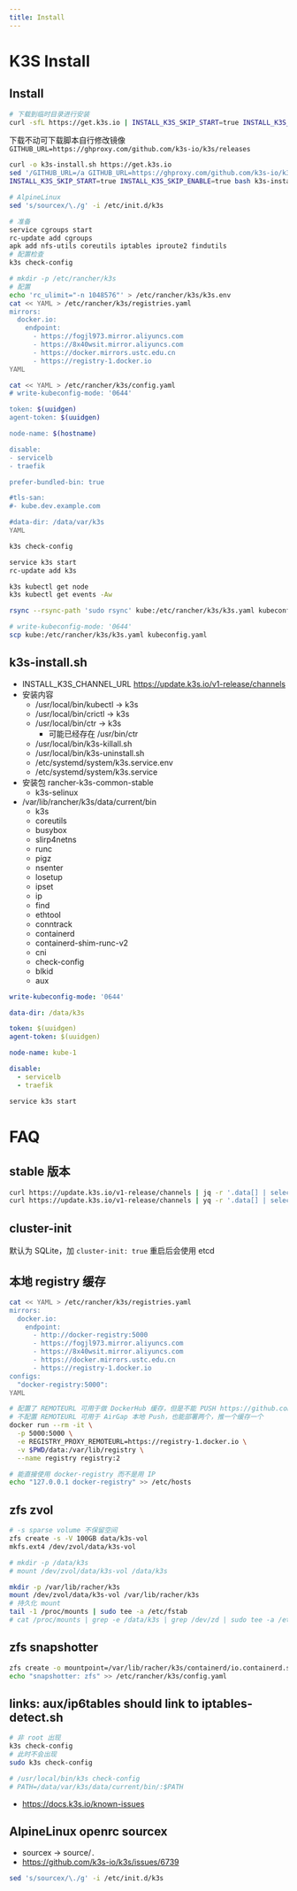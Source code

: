```yaml
---
title: Install
---
```


# K3S Install

## Install

```bash
# 下载到临时目录进行安装
curl -sfL https://get.k3s.io | INSTALL_K3S_SKIP_START=true INSTALL_K3S_SKIP_ENABLE=true sh -
```

下载不动可下载脚本自行修改镜像 `GITHUB_URL=https://ghproxy.com/github.com/k3s-io/k3s/releases`

```bash
curl -o k3s-install.sh https://get.k3s.io
sed '/GITHUB_URL=/a GITHUB_URL=https://ghproxy.com/github.com/k3s-io/k3s/releases' -i k3s-install.sh
INSTALL_K3S_SKIP_START=true INSTALL_K3S_SKIP_ENABLE=true bash k3s-install.sh
```

```bash
# AlpineLinux
sed 's/sourcex/\./g' -i /etc/init.d/k3s

# 准备
service cgroups start
rc-update add cgroups
apk add nfs-utils coreutils iptables iproute2 findutils
# 配置检查
k3s check-config

# mkdir -p /etc/rancher/k3s
# 配置
echo 'rc_ulimit="-n 1048576"' > /etc/rancher/k3s/k3s.env
cat << YAML > /etc/rancher/k3s/registries.yaml
mirrors:
  docker.io:
    endpoint:
      - https://fogjl973.mirror.aliyuncs.com
      - https://8x40wsit.mirror.aliyuncs.com
      - https://docker.mirrors.ustc.edu.cn
      - https://registry-1.docker.io
YAML

cat << YAML > /etc/rancher/k3s/config.yaml
# write-kubeconfig-mode: '0644'

token: $(uuidgen)
agent-token: $(uuidgen)

node-name: $(hostname)

disable:
- servicelb
- traefik

prefer-bundled-bin: true

#tls-san:
#- kube.dev.example.com

#data-dir: /data/var/k3s
YAML

k3s check-config

service k3s start
rc-update add k3s

k3s kubectl get node
k3s kubectl get events -Aw
```

```bash
rsync --rsync-path 'sudo rsync' kube:/etc/rancher/k3s/k3s.yaml kubeconfig.yaml

# write-kubeconfig-mode: '0644'
scp kube:/etc/rancher/k3s/k3s.yaml kubeconfig.yaml
```

## k3s-install.sh

- INSTALL_K3S_CHANNEL_URL https://update.k3s.io/v1-release/channels
- 安装内容
  - /usr/local/bin/kubectl -> k3s
  - /usr/local/bin/crictl -> k3s
  - /usr/local/bin/ctr -> k3s
    - 可能已经存在 /usr/bin/ctr
  - /usr/local/bin/k3s-killall.sh
  - /usr/local/bin/k3s-uninstall.sh
  - /etc/systemd/system/k3s.service.env
  - /etc/systemd/system/k3s.service
- 安装包 rancher-k3s-common-stable
  - k3s-selinux
- /var/lib/rancher/k3s/data/current/bin
  - k3s
  - coreutils
  - busybox
  - slirp4netns
  - runc
  - pigz
  - nsenter
  - losetup
  - ipset
  - ip
  - find
  - ethtool
  - conntrack
  - containerd
  - containerd-shim-runc-v2
  - cni
  - check-config
  - blkid
  - aux

```yaml title="/etc/rancher/k3s/config.yaml"
write-kubeconfig-mode: '0644'

data-dir: /data/k3s

token: $(uuidgen)
agent-token: $(uuidgen)

node-name: kube-1

disable:
  - servicelb
  - traefik
```

```bash
service k3s start
```

# FAQ

## stable 版本

```bash
curl https://update.k3s.io/v1-release/channels | jq -r '.data[] | select(.id == "stable") | .latest'
curl https://update.k3s.io/v1-release/channels | yq -r '.data[] | select(.id == "stable") | .latest'
```

## cluster-init

默认为 SQLite，加 `cluster-init: true` 重启后会使用 etcd

## 本地 registry 缓存

```bash
cat << YAML > /etc/rancher/k3s/registries.yaml
mirrors:
  docker.io:
    endpoint:
      - http://docker-registry:5000
      - https://fogjl973.mirror.aliyuncs.com
      - https://8x40wsit.mirror.aliyuncs.com
      - https://docker.mirrors.ustc.edu.cn
      - https://registry-1.docker.io
configs:
  "docker-registry:5000":
YAML
```

```bash
# 配置了 REMOTEURL 可用于做 DockerHub 缓存，但是不能 PUSH https://github.com/distribution/distribution/issues/2386
# 不配置 REMOTEURL 可用于 AirGap 本地 Push，也能部署两个，推一个缓存一个
docker run --rm -it \
  -p 5000:5000 \
  -e REGISTRY_PROXY_REMOTEURL=https://registry-1.docker.io \
  -v $PWD/data:/var/lib/registry \
  --name registry registry:2

# 能直接使用 docker-registry 而不是用 IP
echo "127.0.0.1 docker-registry" >> /etc/hosts
```


## zfs zvol

```bash
# -s sparse volume 不保留空间
zfs create -s -V 100GB data/k3s-vol
mkfs.ext4 /dev/zvol/data/k3s-vol

# mkdir -p /data/k3s
# mount /dev/zvol/data/k3s-vol /data/k3s

mkdir -p /var/lib/racher/k3s
mount /dev/zvol/data/k3s-vol /var/lib/racher/k3s
# 持久化 mount
tail -1 /proc/mounts | sudo tee -a /etc/fstab
# cat /proc/mounts | grep -e /data/k3s | grep /dev/zd | sudo tee -a /etc/fstab
```

## zfs snapshotter

```bash
zfs create -o mountpoint=/var/lib/racher/k3s/containerd/io.containerd.snapshotter.v1.zfs data/k3s-snapshotter
echo "snapshotter: zfs" >> /etc/rancher/k3s/config.yaml
```

## links: aux/ip6tables should link to iptables-detect.sh

```bash
# 非 root 出现
k3s check-config
# 此时不会出现
sudo k3s check-config

# /usr/local/bin/k3s check-config
# PATH=/data/var/k3s/data/current/bin/:$PATH
```

- https://docs.k3s.io/known-issues

## AlpineLinux openrc sourcex

- sourcex -> source/`.`
- https://github.com/k3s-io/k3s/issues/6739

```bash
sed 's/sourcex/\./g' -i /etc/init.d/k3s
```
